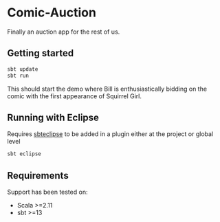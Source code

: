 # Comic-Auction
Finally an auction app for the rest of us.

## Getting started

```bash
sbt update
sbt run
```

This should start the demo where Bill is enthusiastically bidding on the comic with the first appearance of Squirrel Girl.

## Running with Eclipse

Requires [sbteclipse](https://github.com/typesafehub/sbteclipse/ "Sbteclipse Plugin") to be added in a plugin either at the project or global level 

```bash
sbt eclipse
```

## Requirements

Support has been tested on:

* Scala >=2.11
* sbt   >=13